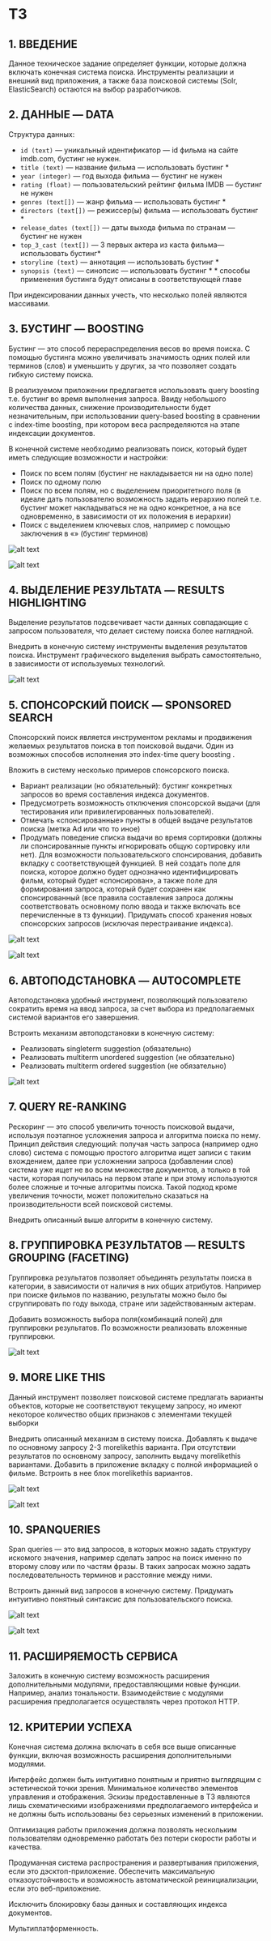 # ТЗ

## 1.	ВВЕДЕНИЕ
Данное техническое задание определяет функции, которые должна включать конечная система поиска. Инструменты реализации и внешний вид приложения, а также база поисковой системы (Solr, ElasticSearch) остаются на выбор разработчиков.

##  2.	ДАННЫЕ — DATA
Структура данных:
- `id (text)` — уникальный идентификатор — id фильма на сайте imdb.com, бустинг не нужен.
- `title (text)` — название фильма — использовать бустинг \*
- `year (integer)` — год выхода фильма — бустинг не нужен
- `rating (float)` — пользовательский рейтинг фильма IMDB — бустинг не нужен
- `genres (text[])` — жанр фильма — использовать бустинг \*
- `directors (text[])` — режиссер(ы) фильма — использовать бустинг \*
- `release_dates (text[])` — даты выхода фильма по странам — бустинг не нужен
- `top_3_cast (text[])` — 3 первых актера из каста фильма— использовать бустинг*
- `storyline (text)` — аннотация — использовать бустинг \*
- `synopsis (text)` — синопсис — использовать бустинг \*
\* способы применения бустинга будут описаны в соответствующей главе

При индексировании данных учесть, что несколько полей являются массивами.

## 3.	БУСТИНГ — BOOSTING
Бустинг — это способ перераспределения весов во время поиска. С помощью бустинга можно увеличивать значимость одних полей или терминов (слов) и уменьшить у других, за что позволяет создать гибкую систему поиска.

В реализуемом приложении предлагается использовать query boosting т.е. бустинг во время выполнения запроса. Ввиду небольшого количества данных, снижение производительности будет незначительным, при использовании query-based boosting в сравнении с index-time boosting, при котором веса распределяются на этапе индексации документов.

В конечной системе необходимо реализовать поиск, который будет иметь следующие возможности и настройки:
- Поиск по всем полям (бустинг не накладывается ни на одно поле)
- Поиск по одному полю
- Поиск по всем полям, но с выделением приоритетного поля (в идеале дать пользователю возможность задать иерархию полей т.е. бустинг может накладываться не на одно конкретное, а на все одновременно, в зависимости от их положения в иерархии)
- Поиск с выделением ключевых слов, например с помощью заключения в «» (бустинг терминов)

![alt text](https://github.com/euloo/information-retrieval/blob/master/project/img/01.png)

![alt text](https://github.com/euloo/information-retrieval/blob/master/project/img/02.png)

## 4.	ВЫДЕЛЕНИЕ РЕЗУЛЬТАТА — RESULTS HIGHLIGHTING
Выделение результатов подсвечивает части данных совпадающие с запросом пользователя, что делает систему поиска более наглядной.

Внедрить в конечную систему инструменты выделения результатов поиска. Инструмент графического выделения выбрать самостоятельно, в зависимости от используемых технологий.

![alt text](https://github.com/euloo/information-retrieval/blob/master/project/img/03.png)

## 5.	СПОНСОРСКИЙ ПОИСК — SPONSORED SEARCH
Спонсорский поиск является инструментом рекламы и продвижения желаемых результатов поиска в топ поисковой выдачи. Один из возможных способов исполнения это index-time query boosting .

Вложить в систему несколько примеров спонсорского поиска.
- Вариант реализации (но обязательный): бустинг конкретных запросов во время составления индекса документов.
- Предусмотреть возможность отключения спонсорской выдачи (для тестирования или привилегированных пользователей).
- Отмечать «спонсированные» пункты в общей выдаче результатов поиска (метка Ad или что то иное)
- Продумать поведение списка выдачи во время сортировки (должны ли спонсированные пункты игнорировать общую сортировку или нет).
Для возможности пользовательского спонсирования, добавить вкладку с соответствующей функцией. В ней создать поле для поиска, которое должно будет однозначно идентифицировать фильм, который будет «спонсирован», а также поле для формирования запроса, который будет сохранен как спонсированный (все правила составления запроса должны соответствовать основному полю ввода и также включать все перечисленные в тз функции).
Придумать способ хранения новых спонсорских запросов (исключая перестраивание индекса).

![alt text](https://github.com/euloo/information-retrieval/blob/master/project/img/04.png)

![alt text](https://github.com/euloo/information-retrieval/blob/master/project/img/05.png)

## 6.	АВТОПОДСТАНОВКА — AUTOCOMPLETE
Автоподстановка удобный инструмент, позволяющий пользователю сократить время на ввод запроса, за счет выбора из предполагаемых системой вариантов его завершения.

Встроить механизм автоподстановки в конечную систему:
- Реализовать singleterm suggestion (обязательно)
- Реализовать multiterm unordered suggestion (не обязательно)
- Реализовать multiterm ordered suggestion (не обязательно)

![alt text](https://github.com/euloo/information-retrieval/blob/master/project/img/06.png)

## 7.	QUERY RE-RANKING
Рескоринг — это способ увеличить точность поисковой выдачи, используя поэтапное усложнения запроса и алгоритма поиска по нему. Принцип действия следующий: получая часть запроса (например одно слово) система с помощью простого алгоритма ищет записи с таким вхождением, далее при усложнении запроса (добавлении слов) система уже ищет не во всем множестве документов, а только в той части, которая получилась на первом этапе и при этому используются более сложные и точные алгоритмы поиска. Такой подход кроме увеличения точности, может положительно сказаться на производительности всей поисковой системы.

Внедрить описанный выше алгоритм в конечную систему.
## 8.	ГРУППИРОВКА РЕЗУЛЬТАТОВ — RESULTS GROUPING (FACETING)
Группировка результатов позволяет объединять результаты поиска в категории, в зависимости от наличия в них общих атрибутов. Например при поиске фильмов по названию, результаты можно было бы сгруппировать по году выхода, стране или задействованным актерам.

Добавить возможность выбора поля(комбинаций полей) для группировки результатов.
По возможности реализовать вложенные группировки.

![alt text](https://github.com/euloo/information-retrieval/blob/master/project/img/07.png)

## 9.	MORE LIKE THIS
Данный инструмент позволяет поисковой системе предлагать варианты объектов, которые не соответствуют текущему запросу, но имеют некоторое количество общих признаков с элементами текущей выборки

Внедрить описанный механизм в систему поиска.
Добавлять к выдаче по основному запросу 2-3 morelikethis варианта.
При отсутствии результатов по основному запросу, заполнить выдачу morelikethis вариантами.
Добавить в приложение вкладку с полной информацией о фильме. Встроить в нее блок morelikethis вариантов.

![alt text](https://github.com/euloo/information-retrieval/blob/master/project/img/08.png)

![alt text](https://github.com/euloo/information-retrieval/blob/master/project/img/09.png)

## 10.	SPANQUERIES
Span queries — это вид запросов, в которых можно задать структуру искомого значения, например сделать запрос на поиск именно по второму слову или по частям фразы. В таких запросах можно задать последовательность терминов и расстояние между ними.

Встроить данный вид запросов в конечную систему. Придумать интуитивно понятный синтаксис для пользовательского поиска.

![alt text](https://github.com/euloo/information-retrieval/blob/master/project/img/10.png)

![alt text](https://github.com/euloo/information-retrieval/blob/master/project/img/11.png)

## 11.	РАСШИРЯЕМОСТЬ СЕРВИСА
Заложить в конечную систему возможность расширения дополнительными модулями, предоставляющими новые функции. Например, анализ тональности. Взаимодействие с модулями расширения предполагается осуществлять через протокол HTTP.

## 12. КРИТЕРИИ УСПЕХА
Конечная система должна включать в себя все выше описанные функции, включая возможность расширения дополнительными модулями.

Интерфейс должен быть интуитивно понятным и приятно выглядящим с эстетической точки зрения. Минимальное количество элементов управления и отображения. Эскизы предоставленные в ТЗ являются лишь схематическими изображениями предполагаемого интерфейса и не должны быть использованы без серьезных изменений в приложении.

Оптимизация работы приложения должна позволять нескольким пользователям одновременно работать без потери скорости работы и качества.

Продуманная система распространения и развертывания приложения, если это дэсктоп-приложение. Обеспечить максимальную отказоустойчивость и возможность автоматической реинициализации, если это веб-приложение.

Исключить блокировку базы данных и составляющих индекса документов.

Мультиплатформенность.
